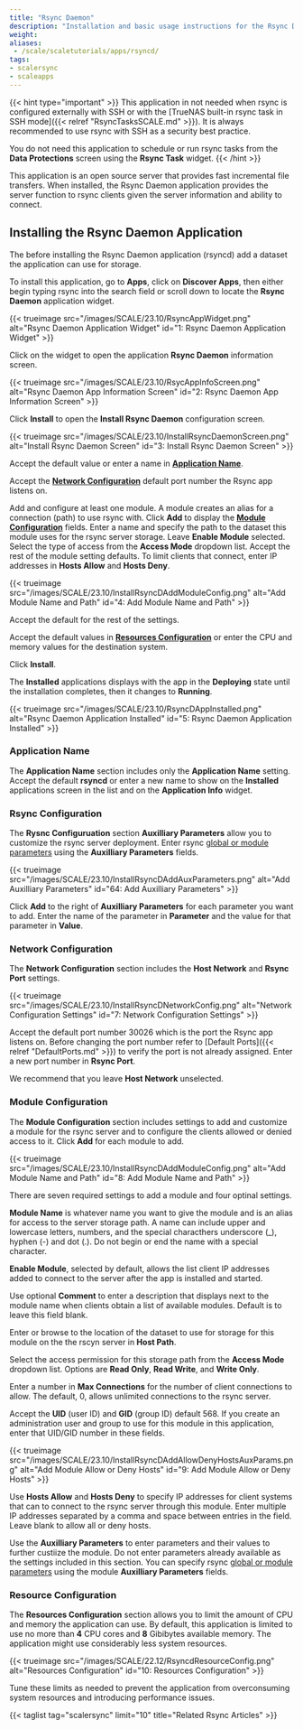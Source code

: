 ```yaml
---
title: "Rsync Daemon"
description: "Installation and basic usage instructions for the Rsync Daemon application."
weight:
aliases:
 - /scale/scaletutorials/apps/rsyncd/
tags:
- scalersync
- scaleapps
---
```


{{< hint type="important" >}}
This application in not needed when rsync is configured externally with SSH or with the [TrueNAS built-in rsync task in SSH mode]({{< relref "RsyncTasksSCALE.md" >}}).
It is always recommended to use rsync with SSH as a security best practice.

You do not need this application to schedule or run rsync tasks from the **Data Protections** screen using the **Rsync Task** widget.
{{< /hint >}}

This application is an open source server that provides fast incremental file transfers. 
When installed, the Rsync Daemon application provides the server function to rsync clients given the server information and ability to connect.

## Installing the Rsync Daemon Application 
The before installing the Rsync Daemon application (rsyncd) add a dataset the application can use for storage. 

To install this application, go to **Apps**, click on **Discover Apps**, then either begin typing rsync into the search field or scroll down to locate the **Rsync Daemon** application widget.

{{< trueimage src="/images/SCALE/23.10/RsyncAppWidget.png" alt="Rsync Daemon Application Widget" id="1: Rsync Daemon Application Widget" >}}

Click on the widget to open the application **Rsync Daemon** information screen.

{{< trueimage src="/images/SCALE/23.10/RsycAppInfoScreen.png" alt="Rsync Daemon App Information Screen" id="2: Rsync Daemon App Information Screen" >}}

Click **Install** to open the **Install Rsync Daemon** configuration screen.

{{< trueimage src="/images/SCALE/23.10/InstallRsyncDaemonScreen.png" alt="Install Rsync Daemon Screen" id="3: Install Rsync Daemon Screen" >}}

Accept the default value or enter a name in **[Application Name](#application-name)**. 

Accept the **[Network Configuration](#network-configuration)** default port number the Rsync app listens on. 

Add and configure at least one module. 
A module creates an alias for a connection (path) to use rsync with. 
Click **Add** to display the **[Module Configuration](#module-configuration)** fields. 
Enter a name and specify the path to the dataset this module uses for the rsync server storage. 
Leave **Enable Module** selected. 
Select the type of access from the **Access Mode** dropdown list. 
Accept the rest of the module setting defaults.
To limit clients that connect, enter IP addresses in **Hosts Allow** and **Hosts Deny**.

{{< trueimage src="/images/SCALE/23.10/InstallRsyncDAddModuleConfig.png" alt="Add Module Name and Path" id="4: Add Module Name and Path" >}}  

Accept the default for the rest of the settings.

Accept the default values in **[Resources Configuration](#resource-configuration)** or enter the CPU and memory values for the destination system.

Click **Install**.

The **Installed** applications displays with the app in the **Deploying** state until the installation completes, then it changes to **Running**.

{{< trueimage src="/images/SCALE/23.10/RsyncDAppInstalled.png" alt="Rsync Daemon Application Installed" id="5: Rsync Daemon Application Installed" >}} 

### Application Name
The **Application Name** section includes only the **Application Name** setting. Accept the default **rsyncd** or enter a new name to show on the **Installed** applications screen in the list and on the **Application Info** widget.

### Rsync Configuration
The **Rysnc Configuruation** section **Auxilliary Parameters** allow you to customize the rsync server deployment.
Enter rsync [global or module parameters](https://www.samba.org/ftp/rsync/rsyncd.conf.html) using the **Auxilliary Parameters** fields.

{{< trueimage src="/images/SCALE/23.10/InstallRsyncDAddAuxParameters.png" alt="Add Auxilliary Parameters" id="64: Add Auxilliary Parameters" >}} 

Click **Add** to the right of **Auxilliary Parameters** for each parameter you want to add. 
Enter the name of the parameter in **Parameter** and the value for that parameter in **Value**. 

### Network Configuration
The **Network Configuration** section includes the **Host Network** and **Rsync Port** settings.

{{< trueimage src="/images/SCALE/23.10/InstallRsyncDNetworkConfig.png" alt="Network Configuration Settings" id="7: Network Configuration Settings" >}} 

Accept the default port number 30026 which is the port the Rsync app listens on. 
Before changing the port number refer to [Default Ports]({{< relref "DefaultPorts.md" >}}) to verify the port is not already assigned. Enter a new port number in **Rsync Port**. 

We recommend that you leave **Host Network** unselected. 

### Module Configuration

The **Module Configuration** section includes settings to add and customize a module for the rsync server and to configure the clients allowed or denied access to it.
Click **Add** for each module to add.

{{< trueimage src="/images/SCALE/23.10/InstallRsyncDAddModuleConfig.png" alt="Add Module Name and Path" id="8: Add Module Name and Path" >}}  

There are seven required settings to add a module and four optinal settings.

**Module Name** is whatever name you want to give the module and is an alias for access to the server storage path. 
A name can include upper and lowercase letters, numbers, and the special characthers underscore (_), hyphen (-) and dot (.). 
Do not begin or end the name with a special character.

**Enable Module**, selected by default, allows the list client IP addresses added to connect to the server after the app is installed and started.

Use optional **Comment** to enter a description that displays next to the module name when clients obtain a list of available modules. 
Default is to leave this field blank.

Enter or browse to the location of the dataset to use for storage for this module on the the rscyn server in **Host Path**.

Select the access permission for this storage path from the **Access Mode** dropdown list. Options are **Read Only**, **Read Write**, and **Write Only**.

Enter a number in **Max Connections** for the number of client connections to allow. The default, 0, allows unlimited connections to the rsync server. 

Accept the **UID** (user ID) and **GID** (group ID) default 568. If you create an administration user and group to use for this module in this application, enter that UID/GID number in these fields.

{{< trueimage src="/images/SCALE/23.10/InstallRsyncDAddAllowDenyHostsAuxParams.png" alt="Add Module Allow or Deny Hosts" id="9: Add Module Allow or Deny Hosts" >}} 

Use **Hosts Allow** and **Hosts Deny** to specify IP addresses for client systems that can to connect to the rsync server through this module. 
Enter multiple IP addresses separated by a comma and space between entries in the field. 
Leave blank to allow all or deny hosts.

Use the **Auxilliary Parameters** to enter parameters and their values to further custiize the module. 
Do not enter parameters already available as the settings included in this section. 
You can specify rsync [global or module parameters](https://www.samba.org/ftp/rsync/rsyncd.conf.html) using the module **Auxilliary Parameters** fields.

### Resource Configuration

The **Resources Configuration** section allows you to limit the amount of CPU and memory the application can use. 
By default, this application is limited to use no more than **4** CPU cores and **8** Gibibytes available memory.
The application might use considerably less system resources.

{{< trueimage src="/images/SCALE/22.12/RsyncdResourceConfig.png" alt="Resources Configuration" id="10: Resources Configuration" >}}

Tune these limits as needed to prevent the application from overconsuming system resources and introducing performance issues.

{{< taglist tag="scalersync" limit="10" title="Related Rsync Articles" >}}

